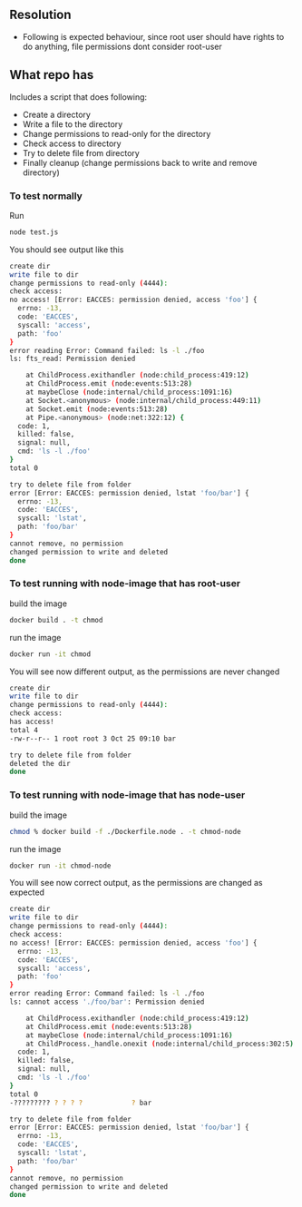 ## Resolution

- Following is expected behaviour, since root user should have rights to do anything, file permissions dont consider root-user

## What repo has

Includes a script that does following:
 - Create a directory  
 - Write a file to the directory
 - Change permissions to read-only for the directory
 - Check access to directory
 - Try to delete file from directory
 - Finally cleanup (change permissions back to write and remove directory)

### To test normally

Run

```sh
node test.js
```

You should see output like this
```sh
create dir
write file to dir
change permissions to read-only (4444):
check access:
no access! [Error: EACCES: permission denied, access 'foo'] {
  errno: -13,
  code: 'EACCES',
  syscall: 'access',
  path: 'foo'
}
error reading Error: Command failed: ls -l ./foo
ls: fts_read: Permission denied

    at ChildProcess.exithandler (node:child_process:419:12)
    at ChildProcess.emit (node:events:513:28)
    at maybeClose (node:internal/child_process:1091:16)
    at Socket.<anonymous> (node:internal/child_process:449:11)
    at Socket.emit (node:events:513:28)
    at Pipe.<anonymous> (node:net:322:12) {
  code: 1,
  killed: false,
  signal: null,
  cmd: 'ls -l ./foo'
}
total 0

try to delete file from folder
error [Error: EACCES: permission denied, lstat 'foo/bar'] {
  errno: -13,
  code: 'EACCES',
  syscall: 'lstat',
  path: 'foo/bar'
}
cannot remove, no permission
changed permission to write and deleted
done
```

### To test running with node-image that has root-user

build the image
```sh
docker build . -t chmod
```

run the image
```sh
docker run -it chmod
```

You will see now different output, as the permissions are never changed
```sh
create dir
write file to dir
change permissions to read-only (4444):
check access:
has access!
total 4
-rw-r--r-- 1 root root 3 Oct 25 09:10 bar

try to delete file from folder
deleted the dir
done
```


### To test running with node-image that has node-user

build the image
```sh
chmod % docker build -f ./Dockerfile.node . -t chmod-node
```

run the image
```sh
docker run -it chmod-node
```

You will see now correct output, as the permissions are changed as expected
```sh
create dir
write file to dir
change permissions to read-only (4444):
check access:
no access! [Error: EACCES: permission denied, access 'foo'] {
  errno: -13,
  code: 'EACCES',
  syscall: 'access',
  path: 'foo'
}
error reading Error: Command failed: ls -l ./foo
ls: cannot access './foo/bar': Permission denied

    at ChildProcess.exithandler (node:child_process:419:12)
    at ChildProcess.emit (node:events:513:28)
    at maybeClose (node:internal/child_process:1091:16)
    at ChildProcess._handle.onexit (node:internal/child_process:302:5) {
  code: 1,
  killed: false,
  signal: null,
  cmd: 'ls -l ./foo'
}
total 0
-????????? ? ? ? ?            ? bar

try to delete file from folder
error [Error: EACCES: permission denied, lstat 'foo/bar'] {
  errno: -13,
  code: 'EACCES',
  syscall: 'lstat',
  path: 'foo/bar'
}
cannot remove, no permission
changed permission to write and deleted
done
```
